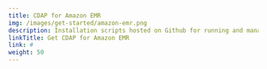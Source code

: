 ```yaml
---
title: CDAP for Amazon EMR
img: /images/get-started/amazon-emr.png
description: Installation scripts hosted on Github for running and managing CDAP on an Amazon EMR cluster.
linkTitle: Get CDAP for Amazon EMR
link: #
weight: 50
---
```


